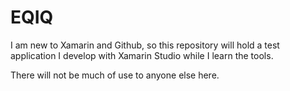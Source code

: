 # EQIQ

I am new to Xamarin and Github, so this repository will hold a test application I develop
with Xamarin Studio while I learn the tools.

There will not be much of use to anyone else here.


